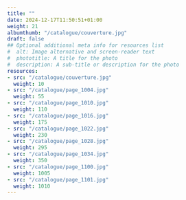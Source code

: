 ```yaml
---
title: ""
date: 2024-12-17T11:50:51+01:00
weight: 21
albumthumb: "/catalogue/couverture.jpg"
draft: false
## Optional additional meta info for resources list
#  alt: Image alternative and screen-reader text
#  phototitle: A title for the photo
#  description: A sub-title or description for the photo
resources:
- src: "/catalogue/couverture.jpg"
  weight: 10
- src: "/catalogue/page_1004.jpg"
  weight: 55
- src: "/catalogue/page_1010.jpg"
  weight: 110
- src: "/catalogue/page_1016.jpg"
  weight: 175
- src: "/catalogue/page_1022.jpg"
  weight: 230
- src: "/catalogue/page_1028.jpg"
  weight: 295
- src: "/catalogue/page_1034.jpg"
  weight: 350
- src: "/catalogue/page_1100.jpg"
  weight: 1005
- src: "/catalogue/page_1101.jpg"
  weight: 1010
---
```

